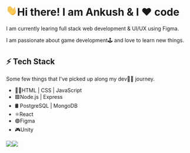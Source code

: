 # <img src="https://raw.githubusercontent.com/ABSphreak/ABSphreak/master/gifs/Hi.gif" width="30px">Hi there! I am Ankush & I ❤ code

I am currently learing full stack web development & UI/UX using Figma.

I am passionate about game development🕹 and love to learn new things.

## ⚡ Tech Stack

Some few things that I've picked up along my dev👨‍💻 journey.

* 🐱‍👤HTML | CSS | JavaScript 
* 🟩Node.js | Express
* 🛢️ PostgreSQL | MongoDB
* ⚛React
* 🟣Figma
* 🎮Unity



<a href="https://github.com/ankushdogradev"><img align="center" height="160em" src="https://github-readme-stats.vercel.app/api?username=ankushdogradev&theme=midnight-purple&show_icons=true" /><img align="center" height="160em" src="https://github-readme-stats.vercel.app/api/top-langs/?username=ankushdogradev&theme=midnight-purple&layout=compact" />
</a>


